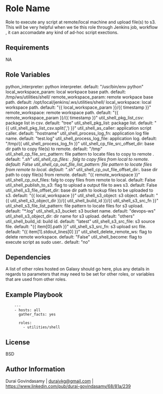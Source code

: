 Role Name
=========

Role to execute any script at remote/local machine and upload file(s) to s3. This will be very helpful when we tie this role through Jenkins job, workflow , it can accomadate any kind of ad-hoc script exections.

Requirements
------------

NA

Role Variables
--------------

python_interpreter:  python interpreter. default: "/usr/bin/env python"
local_workspace_param:  local workpace base path. default: /tmp/ws/utilities/shell/
remote_workspace_param: remote workpace base path. default: /opt/local/jenkins/.ws/utilities/shell/
local_workspace:  local workspace path. default: "{{ local_workspace_param }}/{{ timestamp }}"
remote_workspace:  remote workspace path. default: "{{ remote_workspace_param }}/{{ timestamp }}"
util_shell_pkg_list_csv:  package list in csv. default: "tree"
util_shell_pkg_list: package list. default: "{{ util_shell_pkg_list_csv.split(',') }}"
util_shell_as_caller: application script caller. default: "hostname"
util_shell_process_log_fn: application log file name. default: "test.log"
util_shell_process_log_file: application log. default: "/tmp/{{ util_shell_process_log_fn }}"
util_shell_cp_file_src_offset_dir: base dir path to copy file(s) to remote. default: "/tmp"
util_shell_cp_file_src_pattern: file pattern to locate files to copy to remote . default: "*.sh"
util_shell_cp_files: . falg to copy files from local to remote. default: False
util_shell_cp_out_file_list_pattern: file pattern to locate files from remote to local. default: "*.sh"
util_shell_cp_out_file_offset_dir:. base dir path to copy file(s) from remote. default:  "{{ remote_workspace }}"
util_shell_cp_out_files: falg to copy files from remote to local. default: False
util_shell_publish_to_s3:  flag to upload a output file to aws s3. default: False
util_shell_s3_file_offset_dir:  base dir path to lookup files to be uploaded to s3. default: "{{ local_workspace }}"
util_shell_s3_object: s3 object. default: "{{ util_shell_s3_object_dir }}/{{ util_shell_build_id }}/{{ util_shell_s3_src_fn }}"
util_shell_s3_file_list_pattern: file pattern to locate files for s3 upload. default: "*.log"
util_shell_s3_bucket: s3 bucket name. default: "devops-ws"
util_shell_s3_object_dir: dir name for s3 upload. default: "others"
util_shell_build_id: build id. default: "latest"
util_shell_s3_src_file: s3 source file. default: "{{ item[0].path }}"
util_shell_s3_src_fn: s3 upload src file. default: "{{ item[1].stdout_lines[0] }}"
util_shell_delete_remote_ws: flag to delete remote workspace. default: "False"
util_shell_become: flag to execute script as sudo user.. default: "no"

Dependencies
------------

A list of other roles hosted on Galaxy should go here, plus any details in regards to parameters that may need to be set for other roles, or variables that are used from other roles.

Example Playbook
----------------

        ---
        - hosts: all
          gather_facts: yes

          roles:
            - utilities/shell

License
-------

BSD

Author Information
------------------

Durai Govindasamy | duraivkg@gmail.com | https://www.linkedin.com/pub/durai-govindasamy/68/81a/239
